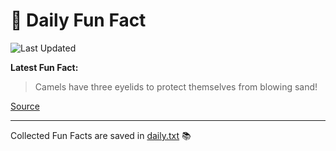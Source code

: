 # 🌟 Daily Fun Fact

![Last Updated](https://img.shields.io/badge/Last_Updated-2025_05_14-blue?style=flat-square)

**Latest Fun Fact:**

> Camels have three eyelids to protect themselves from blowing sand!

[Source](http://www.djtech.net/humor/useless_facts.htm)

---

Collected Fun Facts are saved in [daily.txt](daily.txt) 📚
